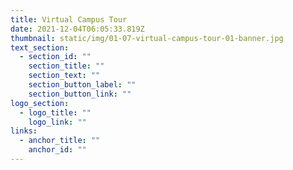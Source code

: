 ```yaml
---
title: Virtual Campus Tour
date: 2021-12-04T06:05:33.819Z
thumbnail: static/img/01-07-virtual-campus-tour-01-banner.jpg
text_section:
  - section_id: ""
    section_title: ""
    section_text: ""
    section_button_label: ""
    section_button_link: ""
logo_section:
  - logo_title: ""
    logo_link: ""
links:
  - anchor_title: ""
    anchor_id: ""
---
```

